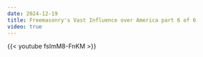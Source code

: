 ```yaml
---
date: 2024-12-19
title: Freemasonry's Vast Influence over America part 6 of 6
video: true
---
```



{{< youtube fsImM8-FnKM >}}
